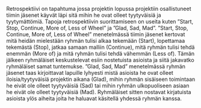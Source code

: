 Retrospektiivi on tapahtuma jossa projektin lopussa projektiin osallistuneet tiimin jäsenet käyvät läpi sitä mihin he ovat olleet tyytyväisiä ja tyytymättömiä. Tapoja retrospektiivin suorittamiseen on useita kuten ”Start, Stop, Continue, More of, Less of Wheel” ja ”Glad, Sad, Mad”. 
	”Start, Stop, Continue, More of, Less of Wheel” menetelmässä tiimin jäsenet kertovat mitä heidän mielestään ryhmän tulisi alkaa tekemään (Start), lopettamaa tekemästä (Stop), jatkaa samaan malliin (Continue), mitä ryhmän tulisi tehdä enemmän (More of) ja mitä ryhmän tulisi tehdä vähemmän (Less of). Tämän jälkeen ryhmäläiset keskustelevat esiin nostetuista asioista ja siitä jakavatko ryhmäläiset samat tuntemukse.
	”Glad, Sad, Mad” menetelmässä ryhmän jäsenet taas kirjoittavat lapuille lyhyesti mistä asioista he ovat olleet iloisia/tyytyväisiä projektin aikana (Glad), mihin ryhmän sisäiseen toimintaan he eivät ole olleet tyytyväisiä (Sad) tai mihin ryhmän ulkopuoliseen asiaan he eivät ole olleet tyytyväisiä (Mad). Ryhmäläiset sitten nostavat kirjatuista asioista ylös aiheita joita he haluavat käsitellä yhdessä ryhmän kanssa.
